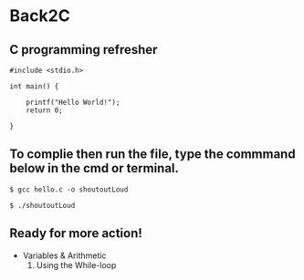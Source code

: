 # Back2C
## C programming refresher

```
#include <stdio.h>

int main() {

    printf("Hello World!");
    return 0;

}
```
## To complie then run the file, type the commmand below in the cmd or terminal.
```
$ gcc hello.c -o shoutoutLoud

$ ./shoutoutLoud

```

## Ready for more action! 
* Variables & Arithmetic
    1. Using the While-loop
